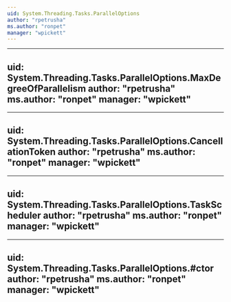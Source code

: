 ```yaml
---
uid: System.Threading.Tasks.ParallelOptions
author: "rpetrusha"
ms.author: "ronpet"
manager: "wpickett"
---
```


---
uid: System.Threading.Tasks.ParallelOptions.MaxDegreeOfParallelism
author: "rpetrusha"
ms.author: "ronpet"
manager: "wpickett"
---

---
uid: System.Threading.Tasks.ParallelOptions.CancellationToken
author: "rpetrusha"
ms.author: "ronpet"
manager: "wpickett"
---

---
uid: System.Threading.Tasks.ParallelOptions.TaskScheduler
author: "rpetrusha"
ms.author: "ronpet"
manager: "wpickett"
---

---
uid: System.Threading.Tasks.ParallelOptions.#ctor
author: "rpetrusha"
ms.author: "ronpet"
manager: "wpickett"
---
